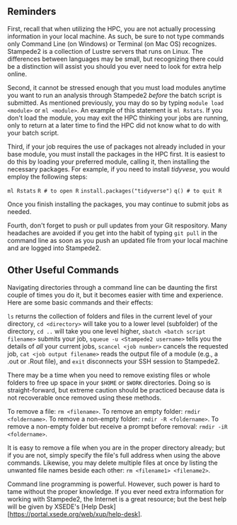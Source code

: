 ## Reminders

First, recall that when utilizing the HPC, you are not actually processing information in your local machine. As such, be sure to not type commands only Command Line (on Windows) or Terminal (on Mac OS) recognizes. Stampede2 is a collection of Lustre servers that runs on Linux. The differences between languages may be small, but recognizing there could be a distinction will assist you should you ever need to look for extra help online.

Second, it cannot be stressed enough that you must load modules anytime you want to run an analysis through Stampede2 *before* the batch script is submitted. As mentioned previously, you may do so by typing `module load <module>` or `ml <module>`. An example of this statement is `ml Rstats`. If you don't load the module, you may exit the HPC thinking your jobs are running, only to return at a later time to find the HPC did not know what to do with your batch script.

Third, if your job requires the use of packages not already included in your base module, you must install the packages in the HPC first. It is easiest to do this by loading your preferred module, calling it, then installing the necessary packages. For example, if you need to install *tidyvese*, you would employ the following steps:

`ml Rstats`
`R # to open R`
`install.packages("tidyverse")`
`q() # to quit R`

Once you finish installing the packages, you may continue to submit jobs as needed.

Fourth, don't forget to push or pull updates from your Git respository. Many headaches are avoided if you get into the habit of typing `git pull` in the command line as soon as you push an updated file from your local machine and are logged into Stampede2.

## Other Useful Commands

Navigating directories through a command line can be daunting the first couple of times you do it, but it becomes easier with time and experience. Here are some basic commands and their effects:

`ls` returns the collection of folders and files in the current level of your directory,
`cd <directory>` will take you to a lower level (subfolder) of the directory,
`cd ..` will take you one level higher,
`sbatch <batch script filename>` submits your job,
`squeue -u <Stampede2 username>` tells you the details of *all* your current jobs,
`scancel <job number>` cancels the requested job,
`cat <job output filename>` reads the output file of a module (e.g., a .out or .Rout file), and
`exit` disconnects your SSH session to Stampede2.

There may be a time when you need to remove existing files or whole folders to free up space in your `$HOME` or `$WORK` directories. Doing so is straight-forward, but extreme caution should be practiced because data is not recoverable once removed using these methods.

To remove a file: `rm <filename>`.
To remove an empty folder: `rmdir <foldername>`.
To remove a non-empty folder: `rmdir -R <foldername>`.
To remove a non-empty folder but receive a prompt before removal: `rmdir -iR <foldername>`.

It is easy to remove a file when you are in the proper directory already; but if you are not, simply specify the file's full address when using the above commands. Likewise, you may delete multiple files at once by listing the unwanted file names beside each other: `rm <filename1> <filename2>`.

Command line programming is powerful. However, such power is hard to tame without the proper knowledge. If you ever need extra information for working with Stampede2, the Internet is a great resource; but the best help will be given by XSEDE's [Help Desk][https://portal.xsede.org/web/xup/help-desk].
